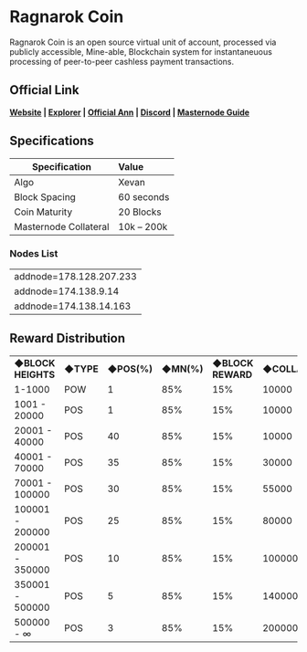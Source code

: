 # Ragnarok Coin

Ragnarok Coin is an open source virtual unit of account, processed via publicly accessible, Mine-able, Blockchain system for instantaneuous processing of peer-to-peer cashless payment transactions.

## Official Link  
**[Website](https://ragnaproject.io) | [Explorer](http://159.65.64.248:88) | [Official Ann](https://bitcointalk.org/index.php?topic=5017835) | [Discord](https://discord.gg/9nFBH5H) | [Masternode Guide](https://ragnaproject.io/Ragnarok_Masternode_Guide.pdf)**



## Specifications


| Specification          | Value             |
| ---------------------- |:------------------|
| Algo                   | Xevan             |
| Block Spacing          | 60 seconds        |
| Coin Maturity          | 20 Blocks         |
| Masternode Collateral  | 10k – 200k         |

### Nodes List 

<table>
<tr><td>addnode=178.128.207.233</td></tr>
<tr><td>addnode=174.138.9.14</td></tr>
<tr><td>addnode=174.138.14.163</td></tr>
</table>


## Reward Distribution
<table>
<tr><td><b>◆BLOCK HEIGHTS</b></td><td><b>◆TYPE</b></td><td><b>◆POS(%)</b></td><td><b>◆MN(%)</b></td><td><b>◆BLOCK REWARD</b></td><td><b>◆COLLATERAL</b></td></tr>
<tr><td>1-1000</td><td>POW</td><td>1</td><td> 85% </td><td> 15% </td><td>10000</td></tr>
<tr><td>1001 - 20000</td><td>POS</td><td>1</td><td> 85% </td><td> 15% </td><td>10000</td></tr>
<tr><td>20001 - 40000</td><td>POS</td><td>40</td><td> 85% </td><td> 15% </td><td>10000</td></tr>
<tr><td>40001 - 70000</td><td>POS</td><td>35</td><td> 85% </td><td> 15% </td><td>30000</td></tr>
<tr><td>70001 - 100000</td><td>POS</td><td>30</td><td> 85% </td><td> 15% </td><td>55000</td></tr>
<tr><td>100001 - 200000</td><td>POS</td><td>25</td><td> 85% </td><td> 15% </td><td>80000</td></tr>
<tr><td>200001 - 350000</td><td>POS</td><td>10</td><td> 85% </td><td> 15% </td><td>100000</td></tr>
<tr><td>350001 - 500000</td><td>POS</td><td>5</td><td> 85% </td><td> 15% </td><td>140000</td></tr>
<tr><td>500000 - ∞</td><td>POS</td><td>3</td><td> 85% </td><td> 15% </td><td>200000</td></tr>
</table>




